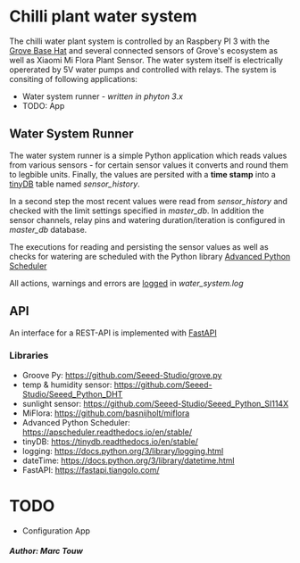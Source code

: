 # Chilli plant water system

The chilli water plant system is controlled by an Raspbery PI 3 with the [Grove Base Hat](https://wiki.seeedstudio.com/Grove_Base_Hat_for_Raspberry_Pi/) 
and several connected sensors of Grove's ecosystem as well as Xiaomi Mi Flora Plant Sensor. The water system itself is electrically opererated by 5V water pumps and controlled with relays.
The system is consiting of following applications:

* Water system runner - *written in phyton 3.x*
* TODO: App

## Water System Runner
The water system runner is a simple Python application which reads values from various sensors - for certain sensor values it converts and round them to legbible units.
Finally, the values are persited with a **time stamp** into a [tinyDB](https://tinydb.readthedocs.io/en/stable/) table named *sensor_history*.

In a second step the most recent values were read from *sensor_history* and checked with the limit settings specified in *master_db*. 
In addition the sensor channels, relay pins and watering duration/iteration is configured in *master_db* database.

The executions for reading and persisting the sensor values as well as checks for watering are scheduled with the Python library [Advanced Python Scheduler](https://apscheduler.readthedocs.io/en/stable/)

All actions, warnings and errors are [logged](https://docs.python.org/3/library/logging.html) in *water_system.log* 

## API
An interface for a REST-API is implemented with [FastAPI](https://fastapi.tiangolo.com/)

### Libraries
 * Groove Py: https://github.com/Seeed-Studio/grove.py
 * temp & humidity sensor: https://github.com/Seeed-Studio/Seeed_Python_DHT
 * sunlight sensor: https://github.com/Seeed-Studio/Seeed_Python_SI114X
 * MiFlora: https://github.com/basnijholt/miflora
 * Advanced Python Scheduler: https://apscheduler.readthedocs.io/en/stable/
 * tinyDB: https://tinydb.readthedocs.io/en/stable/
 * logging: https://docs.python.org/3/library/logging.html
 * dateTime: https://docs.python.org/3/library/datetime.html
 * FastAPI: https://fastapi.tiangolo.com/

# TODO
* Configuration App

##### Author: Marc Touw
